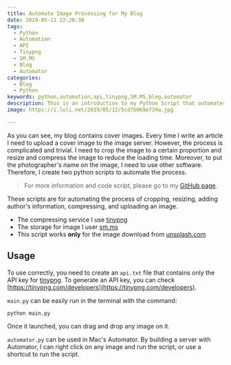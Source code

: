 ```yaml
---
title: Automate Image Processing for My Blog
date: 2019-05-11 22:28:30
tags:
  - Python
  - Automation
  - API
  - Tinypng
  - SM.MS
  - Blog
  - Automator
categories:
  - Blog
  - Python
keywords: python,automation,api,tinypng,SM.MS,blog,automator
description: This is an introduction to my Python Script that automates image processing. 
image: https://i.loli.net/2019/05/12/5cd7b069e734a.jpg

---
```

As you can see, my blog contains cover images. Every time I write an article I need to upload a cover image to the image server. However, the process is complicated and trivial. I need to crop the image to a certain proportion and resize and compress the image to reduce the loading time. Moreover, to put the photographer's name on the image, I need to use other software. Therefore, I create two python scripts to automate the process.
<!--more-->

> For more information and code script, please go to my [GitHub page](https://github.com/iamjohnnyli/blog-image-processing-automation).

These scripts are for automating the process of cropping, resizing, adding author's information, compressing, and uploading an image.



- The compressing service I use [tinypng](https://tinypng.com)
- The storage for image I user [sm.ms](https://sm.ms/)
- This script works **only** for the image download from [unsplash.com](https://unsplash.com/)

## Usage

To use correctly, you need to create an `api.txt` file that contains only the API key for  [tinypng](https://tinypng.com). To generate an API key, you can check [https://tinypng.com/developers](https://tinypng.com/developers).

`main.py` can be easily run in the terminal with the command:

```Bash
python main.py
```

Once it launched, you can drag and drop any image on it.

`automator.py` can be used in Mac's Automator. By building a server with Automator, I can right click on any image and run the script, or use a shortcut to run the script.

